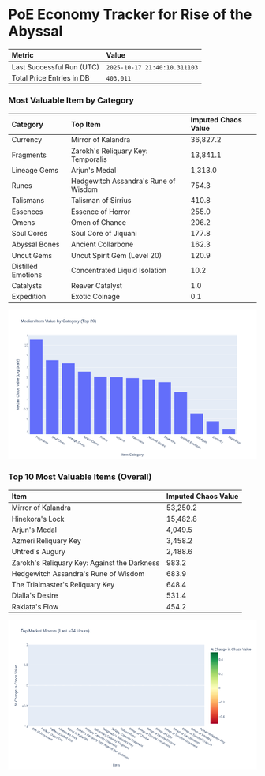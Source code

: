# PoE Economy Tracker for Rise of the Abyssal

<!-- START_MAINTENANCE -->
| Metric | Value |
|:---|:---|
| Last Successful Run (UTC) | `2025-10-17 21:40:10.311103` |
| Total Price Entries in DB | `403,011` |

<!-- END_MAINTENANCE -->

<!-- START_DATAFRAME_DEBUG -->
<!-- END_DATAFRAME_DEBUG -->

<!-- START_CATEGORY_ANALYSIS -->
### Most Valuable Item by Category
| Category | Top Item | Imputed Chaos Value |
| :--- | :--- | :--- |
| Currency | Mirror of Kalandra | 36,827.2 |
| Fragments | Zarokh's Reliquary Key: Temporalis | 13,841.1 |
| Lineage Gems | Arjun's Medal | 1,313.0 |
| Runes | Hedgewitch Assandra's Rune of Wisdom | 754.3 |
| Talismans | Talisman of Sirrius | 410.8 |
| Essences | Essence of Horror | 255.0 |
| Omens | Omen of Chance | 206.2 |
| Soul Cores | Soul Core of Jiquani | 177.8 |
| Abyssal Bones | Ancient Collarbone | 162.3 |
| Uncut Gems | Uncut Spirit Gem (Level 20) | 120.9 |
| Distilled Emotions | Concentrated Liquid Isolation | 10.2 |
| Catalysts | Reaver Catalyst | 1.0 |
| Expedition | Exotic Coinage | 0.1 |


![Category Analysis Chart](charts/category_analysis.png)
<!-- END_ANALYSIS -->

<!-- START_ANALYSIS -->
### Top 10 Most Valuable Items (Overall)
| Item | Imputed Chaos Value |
| :--- | :--- |
| Mirror of Kalandra | 53,250.2 |
| Hinekora's Lock | 15,482.8 |
| Arjun's Medal | 4,049.5 |
| Azmeri Reliquary Key | 3,458.2 |
| Uhtred's Augury | 2,488.6 |
| Zarokh's Reliquary Key: Against the Darkness | 983.2 |
| Hedgewitch Assandra's Rune of Wisdom | 683.9 |
| The Trialmaster's Reliquary Key | 648.4 |
| Dialla's Desire | 531.4 |
| Rakiata's Flow | 454.2 |


![Market Movers Chart](charts/market_movers.png)
<!-- END_ANALYSIS -->
